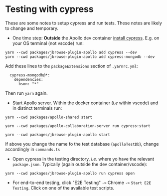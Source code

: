 # Testing with cypress

These are some notes to setup cypress and run tests. These notes are likely to
change and temporary.


* One time step: **Outside** the Apollo dev container [install
  cypress](https://docs.cypress.io/guides/getting-started/installing-cypress).
  E.g. on your OS terminal (not vscode) run: 

```
yarn --cwd packages/jbrowse-plugin-apollo add cypress --dev
yarn --cwd packages/jbrowse-plugin-apollo add cypress-mongodb --dev
```

Add these lines to the `packageExtensions` section of `.yarnrc.yml`:

```
  cypress-mongodb@*:
    dependencies:
      bson: "*"
```

Then run `yarn` again.

* Start Apollo server. Within the docker container (*i.e* within vscode) and in distinct terminals run:

```
yarn --cwd packages/apollo-shared start
```

```
yarn --cwd packages/apollo-collaboration-server run cypress:start
```

```
yarn --cwd packages/jbrowse-plugin-apollo start
```


If above you change the name fo the test database (`apolloTestDb`), change accordingly in `commands.ts`

* Open cypress in the testing directory, *i.e.* where yo have the relevant
  `package.json`. Typically (again outside the dev container/vscode):

```
yarn --cwd packages/jbrowse-plugin-apollo run cypress open
```

* For end-to-end testing, click "E2E Testing" `->` Chrome `->` `Start E2E
  Testing`. Click on one of the available test scripts.
